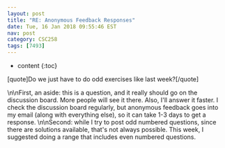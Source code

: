 ```yaml
---
layout: post
title: "RE: Anonymous Feedback Responses"
date: Tue, 16 Jan 2018 09:55:46 EST
nav: post
category: CSC258
tags: [7493]
---
```


* content
{:toc}

[quote]Do we just have to do odd exercises like last week?[/quote]
<!-- more -->
<p>\n\nFirst, an aside: this is a question, and it really should go on the discussion board. More people will see it there. Also, I'll answer it faster. I check the discussion board regularly, but anonymous feedback goes into my email (along with everything else), so it can take 1-3 days to get a response.  \n\nSecond: while I try to post odd numbered questions, since there are solutions available, that's not always possible. This week, I suggested doing a range that includes even numbered questions.</p>
